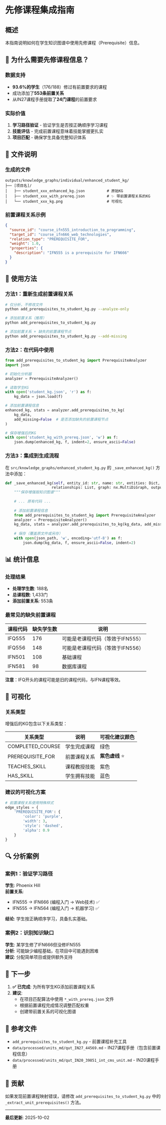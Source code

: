# 先修课程集成指南

## 概述

本指南说明如何在学生知识图谱中使用先修课程（Prerequisite）信息。

## 🎯 为什么需要先修课程信息？

### 数据支持
- **93.6%的学生**（176/188）修过有前置要求的课程
- 成功添加了**553条前置关系**
- 从IN27课程手册提取了**24门课程**的前置要求

### 实际价值
1. **学习路径验证** - 验证学生是否按正确顺序学习课程
2. **技能评估** - 完成前置课程意味着技能掌握更扎实
3. **项目匹配** - 确保学生具备完整知识体系

## 📁 文件说明

### 生成的文件
```
outputs/knowledge_graphs/individual/enhanced_student_kg/
├── [项目名]/
│   ├── student_xxx_enhanced_kg.json          # 原始KG
│   ├── student_xxx_with_prereq.json          # ✨ 带前置课程关系的KG
│   └── student_xxx_kg.png                    # 可视化
```

### 前置课程关系示例

```json
{
  "source_id": "course_ifn555_introduction_to_programming",
  "target_id": "course_ifn666_web_technologies",
  "relation_type": "PREREQUISITE_FOR",
  "weight": 1.0,
  "properties": {
    "description": "IFN555 is a prerequisite for IFN666"
  }
}
```

## 🔧 使用方法

### 方法1：重新生成前置课程关系

```bash
# 仅分析，不修改文件
python add_prerequisites_to_student_kg.py --analyze-only

# 添加前置关系（推荐）
python add_prerequisites_to_student_kg.py

# 添加前置关系 + 缺失的前置课程节点
python add_prerequisites_to_student_kg.py --add-missing
```

### 方法2：在代码中使用

```python
from add_prerequisites_to_student_kg import PrerequisiteAnalyzer
import json

# 初始化分析器
analyzer = PrerequisiteAnalyzer()

# 读取学生KG
with open('student_kg.json', 'r') as f:
    kg_data = json.load(f)

# 添加前置课程信息
enhanced_kg, stats = analyzer.add_prerequisites_to_kg(
    kg_data,
    add_missing=False  # 是否添加缺失的前置课程节点
)

# 保存增强后的KG
with open('student_kg_with_prereq.json', 'w') as f:
    json.dump(enhanced_kg, f, indent=2, ensure_ascii=False)
```

### 方法3：集成到生成流程

在 `src/knowledge_graphs/enhanced_student_kg.py` 的 `_save_enhanced_kg()` 方法中添加：

```python
def _save_enhanced_kg(self, entity_id: str, name: str, entities: Dict,
                     relationships: List, graph: nx.MultiDiGraph, output_dir: str):
    """保存增强版知识图谱"""
    
    # ... 原有代码 ...
    
    # 添加前置课程信息
    from add_prerequisites_to_student_kg import PrerequisiteAnalyzer
    analyzer = PrerequisiteAnalyzer()
    kg_data, stats = analyzer.add_prerequisites_to_kg(kg_data, add_missing=False)
    
    # 保存（覆盖原文件或另存）
    with open(json_path, 'w', encoding='utf-8') as f:
        json.dump(kg_data, f, ensure_ascii=False, indent=2)
```

## 📊 统计信息

### 处理结果
- **处理学生数**: 188名
- **总课程数**: 1,433门
- **添加前置关系**: 553条

### 最常见的缺失前置课程

| 课程代码 | 缺失学生数 | 说明 |
|---------|----------|------|
| IFQ555  | 176      | 可能是老课程代码（等效于IFN555） |
| IFQ556  | 148      | 可能是老课程代码（等效于IFN556） |
| IFN501  | 108      | 基础课程 |
| IFN581  | 98       | 数据库课程 |

**注意**：IFQ开头的课程可能是旧的课程代码，与IFN课程等效。

## 🎨 可视化

### 关系类型

增强后的KG包含以下关系类型：

| 关系类型 | 说明 | 可视化建议颜色 |
|---------|------|--------------|
| COMPLETED_COURSE | 学生完成课程 | 绿色 |
| PREREQUISITE_FOR | 前置课程关系 | **紫色虚线** ⭐ |
| TEACHES_SKILL | 课程教授技能 | 紫色 |
| HAS_SKILL | 学生拥有技能 | 蓝色 |

### 建议的可视化方案

```python
# 前置课程关系使用特殊样式
edge_styles = {
    'PREREQUISITE_FOR': {
        'color': 'purple', 
        'width': 3, 
        'style': 'dashed',
        'alpha': 0.9
    }
}
```

## 🔍 分析案例

### 案例1：验证学习路径

**学生**: Phoenix Hill  
**前置关系**:
- IFN555 → IFN666 (编程入门 → Web技术) ✅
- IFN555 → IFN564 (编程入门 → 机器学习) ✅

**结论**: 学生按正确顺序学习，具备扎实基础。

### 案例2：识别知识缺口

**学生**: 某学生修了IFN666但没修IFN555  
**分析**: 可能缺少编程基础，在项目中可能遇到困难  
**建议**: 分配简单项目或提供额外支持

## 🚀 下一步

1. **✅ 已完成**: 为所有学生KG添加前置课程关系
2. **建议**:
   - 在项目匹配算法中使用 `*_with_prereq.json` 文件
   - 根据前置课程完成情况调整匹配权重
   - 创建带前置关系的可视化图谱

## 📝 参考文件

- `add_prerequisites_to_student_kg.py` - 前置课程补充工具
- `data/processed/units_md/qut_IN27_44569.md` - IN27课程手册（包含前置课程信息）
- `data/processed/units_md/qut_IN20_39851_int_cms_unit.md` - IN20课程手册

## 🤝 贡献

如果发现前置课程映射错误，请修改 `add_prerequisites_to_student_kg.py` 中的 `_extract_unit_prerequisites()` 方法。

---

**最后更新**: 2025-10-02



